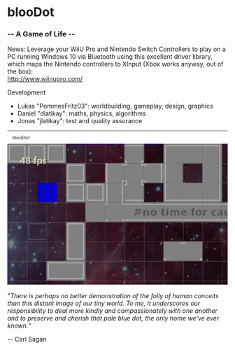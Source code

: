 # blooDot
### -- A Game of Life --  

News: Leverage your WiiU Pro and Nintendo Switch Controllers to play on a PC running Windows 10 via Bluetooth using this excellent driver library, which maps the Nintendo controllers to XInput (Xbox works anyway, out of the box):    
http://www.wiinupro.com/

Development

 - Lukas "PommesFritz03": worldbuilding, gameplay, design, graphics
 - Daniel "dlatikay": maths, physics, algorithms
 - Jonas "jlatikay": test and quality assurance

![](https://raw.githubusercontent.com/dlatikaynen/blooDot/master/bloodot.png)

"*There is perhaps no better demonstration of the folly of human conceits than this distant image of our tiny world. To me, it underscores our responsibility to deal more kindly and compassionately with one another and to preserve and cherish that pale blue dot, the only home we've ever known.*"

-- Carl Sagan
